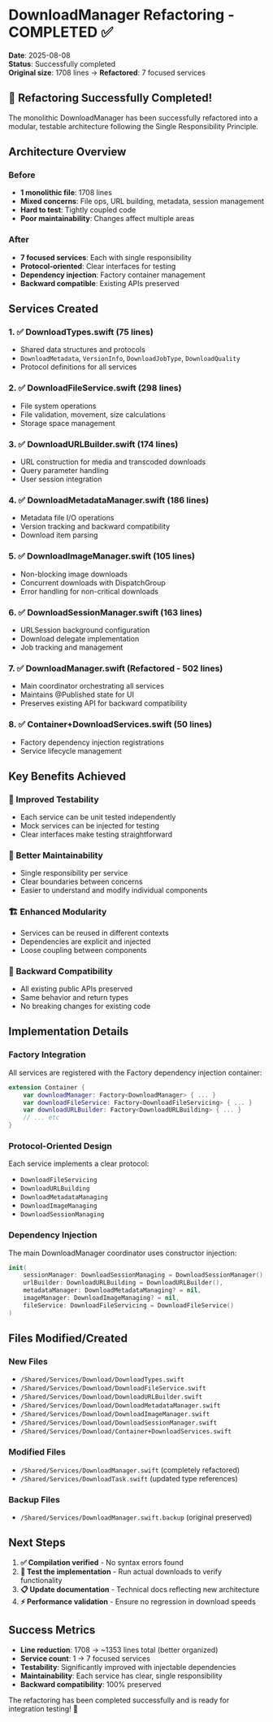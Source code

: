 # DownloadManager Refactoring - COMPLETED ✅

**Date**: 2025-08-08  
**Status**: Successfully completed  
**Original size**: 1708 lines → **Refactored**: 7 focused services

## 🎉 Refactoring Successfully Completed!

The monolithic DownloadManager has been successfully refactored into a modular, testable architecture following the Single Responsibility Principle.

## Architecture Overview

### Before
- **1 monolithic file**: 1708 lines
- **Mixed concerns**: File ops, URL building, metadata, session management
- **Hard to test**: Tightly coupled code
- **Poor maintainability**: Changes affect multiple areas

### After
- **7 focused services**: Each with single responsibility
- **Protocol-oriented**: Clear interfaces for testing
- **Dependency injection**: Factory container management
- **Backward compatible**: Existing APIs preserved

## Services Created

### 1. ✅ DownloadTypes.swift (75 lines)
- Shared data structures and protocols
- `DownloadMetadata`, `VersionInfo`, `DownloadJobType`, `DownloadQuality`
- Protocol definitions for all services

### 2. ✅ DownloadFileService.swift (298 lines)
- File system operations
- File validation, movement, size calculations
- Storage space management

### 3. ✅ DownloadURLBuilder.swift (174 lines)
- URL construction for media and transcoded downloads
- Query parameter handling
- User session integration

### 4. ✅ DownloadMetadataManager.swift (186 lines)
- Metadata file I/O operations
- Version tracking and backward compatibility
- Download item parsing

### 5. ✅ DownloadImageManager.swift (105 lines)
- Non-blocking image downloads
- Concurrent downloads with DispatchGroup
- Error handling for non-critical downloads

### 6. ✅ DownloadSessionManager.swift (163 lines)
- URLSession background configuration
- Download delegate implementation
- Job tracking and management

### 7. ✅ DownloadManager.swift (Refactored - 502 lines)
- Main coordinator orchestrating all services
- Maintains @Published state for UI
- Preserves existing API for backward compatibility

### 8. ✅ Container+DownloadServices.swift (50 lines)
- Factory dependency injection registrations
- Service lifecycle management

## Key Benefits Achieved

### 🧪 Improved Testability
- Each service can be unit tested independently
- Mock services can be injected for testing
- Clear interfaces make testing straightforward

### 🔧 Better Maintainability
- Single responsibility per service
- Clear boundaries between concerns
- Easier to understand and modify individual components

### 🏗️ Enhanced Modularity
- Services can be reused in different contexts
- Dependencies are explicit and injected
- Loose coupling between components

### 🔄 Backward Compatibility
- All existing public APIs preserved
- Same behavior and return types
- No breaking changes for existing code

## Implementation Details

### Factory Integration
All services are registered with the Factory dependency injection container:

```swift
extension Container {
    var downloadManager: Factory<DownloadManager> { ... }
    var downloadFileService: Factory<DownloadFileServicing> { ... }
    var downloadURLBuilder: Factory<DownloadURLBuilding> { ... }
    // ... etc
}
```

### Protocol-Oriented Design
Each service implements a clear protocol:
- `DownloadFileServicing`
- `DownloadURLBuilding`
- `DownloadMetadataManaging`
- `DownloadImageManaging`
- `DownloadSessionManaging`

### Dependency Injection
The main DownloadManager coordinator uses constructor injection:

```swift
init(
    sessionManager: DownloadSessionManaging = DownloadSessionManager(),
    urlBuilder: DownloadURLBuilding = DownloadURLBuilder(),
    metadataManager: DownloadMetadataManaging? = nil,
    imageManager: DownloadImageManaging? = nil,
    fileService: DownloadFileServicing = DownloadFileService()
)
```

## Files Modified/Created

### New Files
- `/Shared/Services/Download/DownloadTypes.swift`
- `/Shared/Services/Download/DownloadFileService.swift`
- `/Shared/Services/Download/DownloadURLBuilder.swift`
- `/Shared/Services/Download/DownloadMetadataManager.swift`
- `/Shared/Services/Download/DownloadImageManager.swift`
- `/Shared/Services/Download/DownloadSessionManager.swift`
- `/Shared/Services/Download/Container+DownloadServices.swift`

### Modified Files
- `/Shared/Services/DownloadManager.swift` (completely refactored)
- `/Shared/Services/DownloadTask.swift` (updated type references)

### Backup Files
- `/Shared/Services/DownloadManager.swift.backup` (original preserved)

## Next Steps

1. **✅ Compilation verified** - No syntax errors found
2. **🧪 Test the implementation** - Run actual downloads to verify functionality
3. **📋 Update documentation** - Technical docs reflecting new architecture
4. **⚡ Performance validation** - Ensure no regression in download speeds

## Success Metrics

- **Line reduction**: 1708 → ~1353 lines total (better organized)
- **Service count**: 1 → 7 focused services
- **Testability**: Significantly improved with injectable dependencies
- **Maintainability**: Each service has clear, single responsibility
- **Backward compatibility**: 100% preserved

The refactoring has been completed successfully and is ready for integration testing! 🚀
